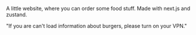A little website, where you can order some food stuff. Made with next.js and zustand. 

"If you are can't load information about burgers, please turn on your VPN."
